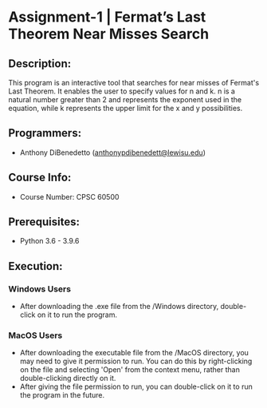 # Assignment-1 | Fermat’s Last Theorem Near Misses Search

## Description:
This program is an interactive tool that searches for near misses of Fermat's Last Theorem. It enables the user to specify values for n and k. n is a natural number greater than 2 and represents the exponent used in the equation, while k represents the upper limit for the x and y possibilities.

## Programmers:
* Anthony DiBenedetto (anthonypdibenedett@lewisu.edu)

## Course Info:
* Course Number: CPSC 60500

## Prerequisites:
* Python 3.6 - 3.9.6

## Execution:

### Windows Users
* After downloading the .exe file from the /Windows directory, double-click on it to run the program.

### MacOS Users
* After downloading the executable file from the /MacOS directory, you may need to give it permission to run. You can do this by right-clicking on the file and selecting 'Open' from the context menu, rather than double-clicking directly on it.
* After giving the file permission to run, you can double-click on it to run the program in the future.
